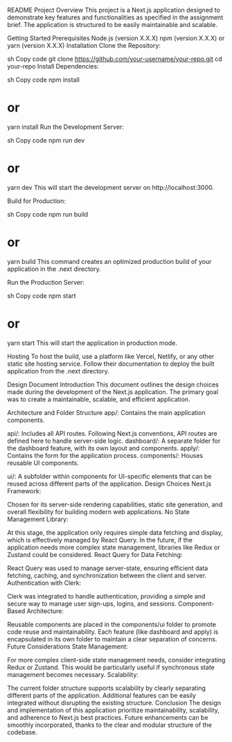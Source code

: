 README
Project Overview
This project is a Next.js application designed to demonstrate key features and functionalities as specified in the assignment brief. The application is structured to be easily maintainable and scalable.

Getting Started
Prerequisites
Node.js (version X.X.X)
npm (version X.X.X) or yarn (version X.X.X)
Installation
Clone the Repository:

sh
Copy code
git clone https://github.com/your-username/your-repo.git
cd your-repo
Install Dependencies:

sh
Copy code
npm install
# or
yarn install
Run the Development Server:

sh
Copy code
npm run dev
# or
yarn dev
This will start the development server on http://localhost:3000.

Build for Production:

sh
Copy code
npm run build
# or
yarn build
This command creates an optimized production build of your application in the .next directory.

Run the Production Server:

sh
Copy code
npm start
# or
yarn start
This will start the application in production mode.

Hosting
To host the build, use a platform like Vercel, Netlify, or any other static site hosting service. Follow their documentation to deploy the built application from the .next directory.

Design Document
Introduction
This document outlines the design choices made during the development of the Next.js application. The primary goal was to create a maintainable, scalable, and efficient application.

Architecture and Folder Structure
app/: Contains the main application components.

api/: Includes all API routes. Following Next.js conventions, API routes are defined here to handle server-side logic.
dashboard/: A separate folder for the dashboard feature, with its own layout and components.
apply/: Contains the form for the application process.
components/: Houses reusable UI components.

ui/: A subfolder within components for UI-specific elements that can be reused across different parts of the application.
Design Choices
Next.js Framework:

Chosen for its server-side rendering capabilities, static site generation, and overall flexibility for building modern web applications.
No State Management Library:

At this stage, the application only requires simple data fetching and display, which is effectively managed by React Query.
In the future, if the application needs more complex state management, libraries like Redux or Zustand could be considered.
React Query for Data Fetching:

React Query was used to manage server-state, ensuring efficient data fetching, caching, and synchronization between the client and server.
Authentication with Clerk:

Clerk was integrated to handle authentication, providing a simple and secure way to manage user sign-ups, logins, and sessions.
Component-Based Architecture:

Reusable components are placed in the components/ui folder to promote code reuse and maintainability.
Each feature (like dashboard and apply) is encapsulated in its own folder to maintain a clear separation of concerns.
Future Considerations
State Management:

For more complex client-side state management needs, consider integrating Redux or Zustand.
This would be particularly useful if synchronous state management becomes necessary.
Scalability:

The current folder structure supports scalability by clearly separating different parts of the application.
Additional features can be easily integrated without disrupting the existing structure.
Conclusion
The design and implementation of this application prioritize maintainability, scalability, and adherence to Next.js best practices. Future enhancements can be smoothly incorporated, thanks to the clear and modular structure of the codebase.

